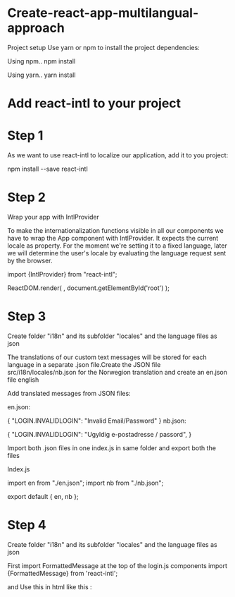 # Create-react-app-multilangual-approach

Project setup
Use yarn or npm to install the project dependencies:

Using npm..
npm install

Using yarn..
yarn install

# Add react-intl to your project

# Step 1
As we want to use react-intl to localize our application, add it to you project:

npm install --save react-intl

# Step 2
Wrap your app with IntlProvider

To make the internationalization functions visible in all our components we have to wrap the App component with IntlProvider. 
It expects the current locale as property. For the moment we're setting it to a fixed language, later we will determine the user's locale by evaluating the language request sent by the browser.

import {IntlProvider} from "react-intl";

ReactDOM.render(
    <IntlProvider locale='en'>
        <App/>
    </IntlProvider>,
    document.getElementById('root')
);

# Step 3
Create folder "i18n" and its subfolder "locales" and the language files as json

The translations of our custom text messages will be stored for each language in a separate .json file.Create the JSON file src/i18n/locales/nb.json for the Norwegion translation and create an en.json file english 

Add translated messages from JSON files:

en.json:

{
     "LOGIN.INVALIDLOGIN": "Invalid Email/Password"
}
nb.json:

{
     "LOGIN.INVALIDLOGIN": "Ugyldig e-postadresse / passord",
}

Import both .json files in one index.js in same folder
and export both the files

Index.js

import en from "./en.json";
import nb from "./nb.json";

export default { en, nb };

# Step 4
Create folder "i18n" and its subfolder "locales" and the language files as json

First import FormattedMessage at the top of the login.js components
import {FormattedMessage} from 'react-intl';

and Use this in html like this :

<FormattedMessage id="LOGIN.TITLE" defaultMessage="Employee Portal" />